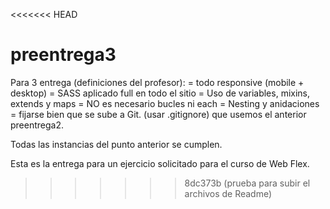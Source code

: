 <<<<<<< HEAD
# preentrega3

Para 3 entrega (definiciones del profesor):
= todo responsive (mobile + desktop)
= SASS aplicado full en todo el sitio
= Uso de variables, mixins, extends y maps
= NO es necesario bucles ni each
= Nesting y anidaciones
= fijarse bien que se sube a Git. (usar .gitignore) que usemos el anterior preentrega2.

Todas las instancias del punto anterior se cumplen.
 
Esta es la entrega para un ejercicio solicitado para el curso de Web Flex.
>>>>>>> 8dc373b (prueba para subir el archivos de Readme)
